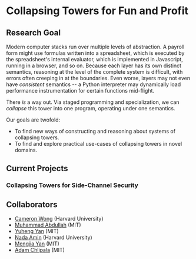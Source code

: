 # Collapsing Towers for Fun and Profit

## Research Goal

Modern computer stacks run over multiple levels of abstraction. A payroll form
might use formulas written into a spreadsheet, which is executed by the
spreadsheet's internal evaluator, which is implemented in Javascript, running
in a browser, and so on. Because each layer has its own distinct semantics,
reasoning at the level of the complete system is difficult, with errors often
creeping in at the boundaries. Even worse, layers may not even have *consistent*
semantics -- a Python interpreter may dynamically load performance instrumentation
for certain functions mid-flight.

There *is* a way out. Via staged programming and specialization, we can
*collapse* this tower into one program, operating under one semantics.

Our goals are twofold:

- To find new ways of constructing and reasoning about systems of collapsing towers.
- To find and explore practical use-cases of collapsing towers in novel domains.

## Current Projects

### Collapsing Towers for Side-Channel Security

## Collaborators

- [Cameron Wong](https://camdar.io/) (Harvard University)
- [Muhammad Abdullah](https://itsabdullah.dev) (MIT)
- [Yuheng Yan](https://people.csail.mit.edu/yuhengy/) (MIT)
- [Nada Amin](https://namin.seas.harvard.edu/about) (Harvard University)
- [Mengjia Yan](https://people.csail.mit.edu/mengjia/) (MIT)
- [Adam Chlipala](http://adam.chlipala.net) (MIT)

<!--  LocalWords:  Nada Amin Cameron Wong Scala Lightweight Modular Staging LMS
 -->
